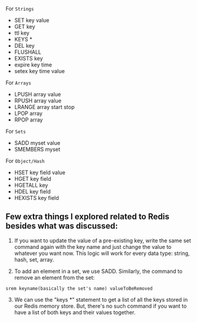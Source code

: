 For ``Strings``

- SET key value
- GET key
- ttl key
- KEYS \*
- DEL key
- FLUSHALL
- EXISTS key
- expire key time
- setex key time value

For ``Arrays``

- LPUSH array value
- RPUSH array value
- LRANGE array start stop
- LPOP array
- RPOP array

For ``Sets``

- SADD myset value
- SMEMBERS myset

For ``Object/Hash``

- HSET key field value
- HGET key field
- HGETALL key
- HDEL key field
- HEXISTS key field

## Few extra things I explored related to Redis besides what was discussed:

1.  If you want to update the value of a pre-existing key, write the same set command again with the key name and just change the value to whatever you want now. This logic will work for every data type: string, hash, set, array.

2.  To add an element in a set, we use SADD. Similarly, the command to remove an element from the set:

``srem keyname(basically the set's name) valueToBeRemoved``

3. We can use the "keys *" statement to get a list of all the keys stored in our Redis memory store. But, there's no such command if you want to have a list of both keys and their values together.

